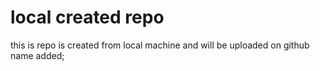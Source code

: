 # local created repo

this is repo is created from local machine and will be uploaded on github
name added;